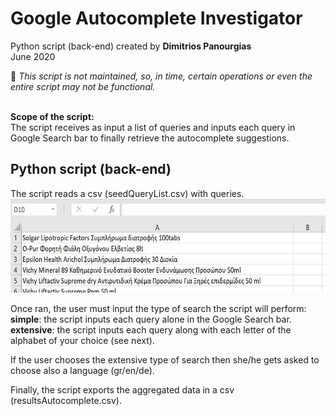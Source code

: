 # Google Autocomplete Investigator
Python script (back-end) created by **Dimitrios Panourgias**
<br/> June 2020

:children_crossing: *This script is not maintained, so, in time, certain operations or even the entire script may not be functional.* 

<br/> **Scope of the script:**
<br/> The script receives as input a list of queries and inputs each query in Google Search bar to finally retrieve the autocomplete suggestions.

## Python script (back-end) 
The script reads a csv (seedQueryList.csv) with queries. 
<img src="https://github.com/dpan331/Skr0utz_scraper/blob/master/skrtz_img/productsList.JPG" height="150" width="600">

Once ran, the user must input the type of search the script will perform:
<br/> **simple**: the script inputs each query alone in the Google Search bar.
<br/> **extensive**: the script inputs each query along with each letter of the alphabet of your choice (see next).

If the user chooses the extensive type of search then she/he gets asked to choose also a language (gr/en/de).

Finally, the script exports the aggregated data in a csv (resultsAutocomplete.csv).


